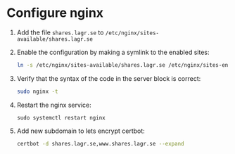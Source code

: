 # Configure nginx

1. Add the file `shares.lagr.se` to `/etc/nginx/sites-available/shares.lagr.se`
2. Enable the configuration by making a symlink to the enabled sites:

   ```bash
   ln -s /etc/nginx/sites-available/shares.lagr.se /etc/nginx/sites-enabled/shares.lagr.se
   ```

3. Verify that the syntax of the code in the server block is correct:

   ```bash
   sudo nginx -t
   ```

4. Restart the nginx service:

   ```
   sudo systemctl restart nginx
   ```

5. Add new subdomain to lets encrypt certbot:

   ```bash
   certbot -d shares.lagr.se,www.shares.lagr.se --expand
   ```
